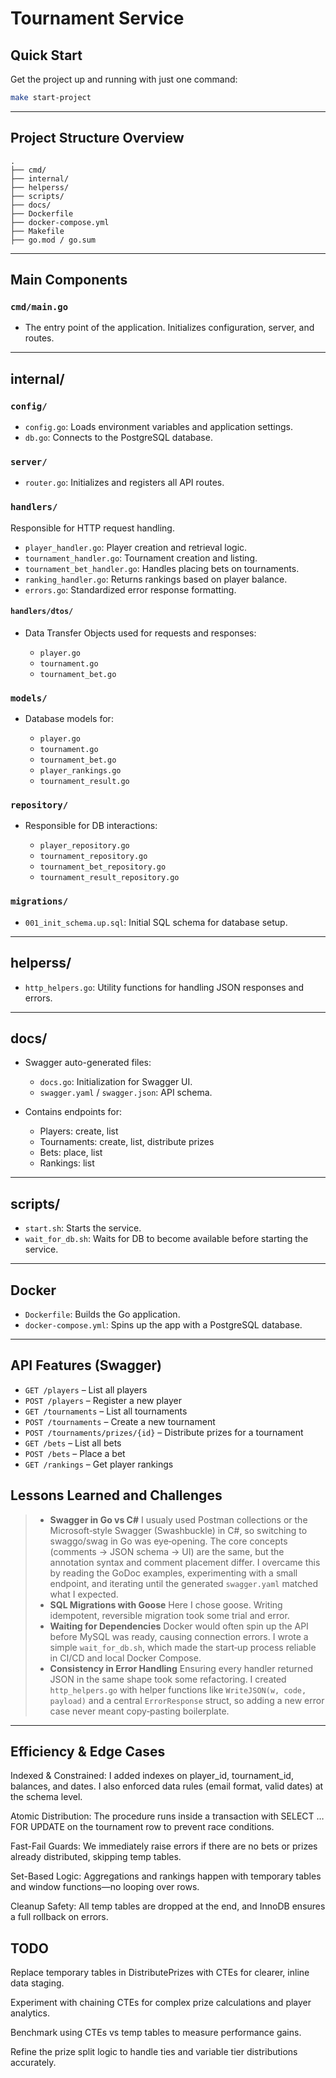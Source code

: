 # Tournament Service

## Quick Start

Get the project up and running with just one command:

```bash
make start-project
```

---

## Project Structure Overview

```
.
├── cmd/
├── internal/
├── helperss/
├── scripts/
├── docs/
├── Dockerfile
├── docker-compose.yml
├── Makefile
├── go.mod / go.sum
```

---

## Main Components

### `cmd/main.go`

- The entry point of the application. Initializes configuration, server, and routes.

---

## internal/

### `config/`

- `config.go`: Loads environment variables and application settings.
- `db.go`: Connects to the PostgreSQL database.

### `server/`

- `router.go`: Initializes and registers all API routes.

### `handlers/`

Responsible for HTTP request handling.

- `player_handler.go`: Player creation and retrieval logic.
- `tournament_handler.go`: Tournament creation and listing.
- `tournament_bet_handler.go`: Handles placing bets on tournaments.
- `ranking_handler.go`: Returns rankings based on player balance.
- `errors.go`: Standardized error response formatting.

#### `handlers/dtos/`

- Data Transfer Objects used for requests and responses:

  - `player.go`
  - `tournament.go`
  - `tournament_bet.go`

### `models/`

- Database models for:

  - `player.go`
  - `tournament.go`
  - `tournament_bet.go`
  - `player_rankings.go`
  - `tournament_result.go`

### `repository/`

- Responsible for DB interactions:

  - `player_repository.go`
  - `tournament_repository.go`
  - `tournament_bet_repository.go`
  - `tournament_result_repository.go`

### `migrations/`

- `001_init_schema.up.sql`: Initial SQL schema for database setup.

---

## helperss/

- `http_helpers.go`: Utility functions for handling JSON responses and errors.

---

## docs/

- Swagger auto-generated files:

  - `docs.go`: Initialization for Swagger UI.
  - `swagger.yaml` / `swagger.json`: API schema.

- Contains endpoints for:

  - Players: create, list
  - Tournaments: create, list, distribute prizes
  - Bets: place, list
  - Rankings: list

---

## scripts/

- `start.sh`: Starts the service.
- `wait_for_db.sh`: Waits for DB to become available before starting the service.

---

## Docker

- `Dockerfile`: Builds the Go application.
- `docker-compose.yml`: Spins up the app with a PostgreSQL database.

---

## API Features (Swagger)

- `GET /players` – List all players
- `POST /players` – Register a new player
- `GET /tournaments` – List all tournaments
- `POST /tournaments` – Create a new tournament
- `POST /tournaments/prizes/{id}` – Distribute prizes for a tournament
- `GET /bets` – List all bets
- `POST /bets` – Place a bet
- `GET /rankings` – Get player rankings

## Lessons Learned and Challenges

> - **Swagger in Go vs C#**
>   I usualy used Postman collections or the Microsoft‑style Swagger (Swashbuckle) in C#, so switching to swaggo/swag in Go was eye‑opening. The core concepts (comments → JSON schema → UI) are the same, but the annotation syntax and comment placement differ. I overcame this by reading the GoDoc examples, experimenting with a small endpoint, and iterating until the generated `swagger.yaml` matched what I expected.
> - **SQL Migrations with Goose**
>   Here I chose goose. Writing idempotent, reversible migration took some trial and error.
> - **Waiting for Dependencies**
>   Docker would often spin up the API before MySQL was ready, causing connection errors. I wrote a simple `wait_for_db.sh`, which made the start‑up process reliable in CI/CD and local Docker Compose.
> - **Consistency in Error Handling**
>   Ensuring every handler returned JSON in the same shape took some refactoring. I created `http_helpers.go` with helper functions like `WriteJSON(w, code, payload)` and a central `ErrorResponse` struct, so adding a new error case never meant copy‑pasting boilerplate.

---

## Efficiency & Edge Cases

Indexed & Constrained: I added indexes on player_id, tournament_id, balances, and dates. I also enforced data rules (email format, valid dates) at the schema level.

Atomic Distribution: The procedure runs inside a transaction with SELECT … FOR UPDATE on the tournament row to prevent race conditions.

Fast-Fail Guards: We immediately raise errors if there are no bets or prizes already distributed, skipping temp tables.

Set-Based Logic: Aggregations and rankings happen with temporary tables and window functions—no looping over rows.

Cleanup Safety: All temp tables are dropped at the end, and InnoDB ensures a full rollback on errors.

## TODO

Replace temporary tables in DistributePrizes with CTEs for clearer, inline data staging.

Experiment with chaining CTEs for complex prize calculations and player analytics.

Benchmark using CTEs vs temp tables to measure performance gains.

Refine the prize split logic to handle ties and variable tier distributions accurately.
